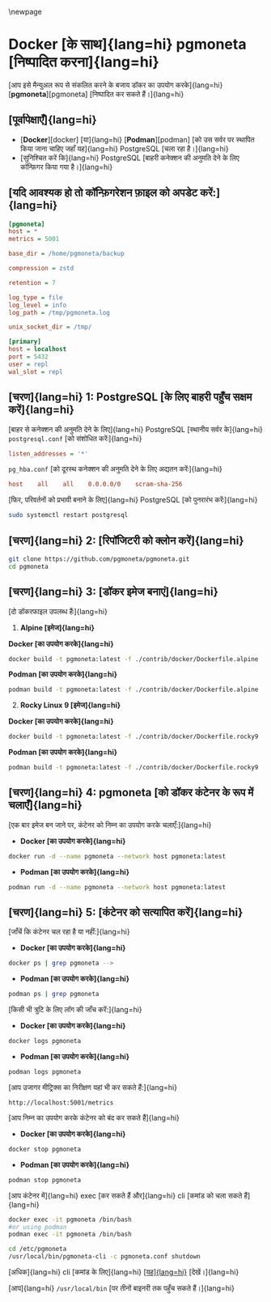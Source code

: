 \newpage

# Docker [के साथ]{lang=hi} pgmoneta [निष्पादित करना]{lang=hi}

[आप इसे मैन्युअल रूप से संकलित करने के बजाय डॉकर का उपयोग करके]{lang=hi} [**pgmoneta**][pgmoneta] [निष्पादित कर सकते हैं।]{lang=hi}

## [पूर्वापेक्षाएँ]{lang=hi}

* [**Docker**][docker] [या]{lang=hi} [**Podman**][podman] [को उस सर्वर पर स्थापित किया जाना चाहिए जहाँ यह]{lang=hi} PostgreSQL [चला रहा है।]{lang=hi}
* [सुनिश्चित करें कि]{lang=hi} PostgreSQL [बाहरी कनेक्शन की अनुमति देने के लिए कॉन्फ़िगर किया गया है।]{lang=hi}

## [यदि आवश्यक हो तो कॉन्फ़िगरेशन फ़ाइल को अपडेट करें:]{lang=hi}

```ini
[pgmoneta]
host = *
metrics = 5001

base_dir = /home/pgmoneta/backup

compression = zstd

retention = 7

log_type = file
log_level = info
log_path = /tmp/pgmoneta.log

unix_socket_dir = /tmp/

[primary]
host = localhost
port = 5432
user = repl
wal_slot = repl
```

## [चरण]{lang=hi} 1: PostgreSQL [के लिए बाहरी पहुँच सक्षम करें]{lang=hi}

[बाहर से कनेक्शन की अनुमति देने के लिए]{lang=hi} PostgreSQL [स्थानीय सर्वर के]{lang=hi} `postgresql.conf` [को संशोधित करेंः]{lang=hi}
```ini
listen_addresses = '*'
```

`pg_hba.conf` [को दूरस्थ कनेक्शन की अनुमति देने के लिए अद्यतन करेंः]{lang=hi}
```ini
host    all    all    0.0.0.0/0    scram-sha-256
```

[फिर, परिवर्तनों को प्रभावी बनाने के लिए]{lang=hi} PostgreSQL [को पुनरारंभ करेंः]{lang=hi}
```sh
sudo systemctl restart postgresql
```

## [चरण]{lang=hi} 2: [रिपॉजिटरी को क्लोन करें]{lang=hi}
```sh
git clone https://github.com/pgmoneta/pgmoneta.git
cd pgmoneta
```

## [चरण]{lang=hi} 3: [डॉकर इमेज बनाएं]{lang=hi}

[दो डॉकरफाइल उपलब्ध हैंः]{lang=hi}

1. **Alpine [इमेज]{lang=hi}**

**Docker [का उपयोग करके]{lang=hi}**
```sh
docker build -t pgmoneta:latest -f ./contrib/docker/Dockerfile.alpine .
```

**Podman [का उपयोग करके]{lang=hi}**

```sh
podman build -t pgmoneta:latest -f ./contrib/docker/Dockerfile.alpine .
```

2. **Rocky Linux 9 [इमेज]{lang=hi}**

**Docker [का उपयोग करके]{lang=hi}**
```sh
docker build -t pgmoneta:latest -f ./contrib/docker/Dockerfile.rocky9 .
```

**Podman [का उपयोग करके]{lang=hi}**

```sh
podman build -t pgmoneta:latest -f ./contrib/docker/Dockerfile.rocky9 .
```

## [चरण]{lang=hi} 4: pgmoneta [को डॉकर कंटेनर के रूप में चलाएँ]{lang=hi}

[एक बार इमेज बन जाने पर, कंटेनर को निम्न का उपयोग करके चलाएँ:]{lang=hi}

- **Docker [का उपयोग करके]{lang=hi}**

```sh
docker run -d --name pgmoneta --network host pgmoneta:latest
```

- **Podman [का उपयोग करके]{lang=hi}**

```sh
podman run -d --name pgmoneta --network host pgmoneta:latest
```

## [चरण]{lang=hi} 5: [कंटेनर को सत्यापित करें]{lang=hi}

[जाँचें कि कंटेनर चल रहा है या नहीं:]{lang=hi}

- **Docker [का उपयोग करके]{lang=hi}**

```sh
docker ps | grep pgmoneta -->
```

- **Podman [का उपयोग करके]{lang=hi}**
```sh
podman ps | grep pgmoneta
```

[किसी भी त्रुटि के लिए लॉग की जाँच करें:]{lang=hi}

- **Docker [का उपयोग करके]{lang=hi}**

```sh
docker logs pgmoneta
```

- **Podman [का उपयोग करके]{lang=hi}**

```sh
podman logs pgmoneta
```

[आप उजागर मीट्रिक्स का निरीक्षण यहां भी कर सकते हैं:]{lang=hi}
```
http://localhost:5001/metrics
```

[आप निम्न का उपयोग करके कंटेनर को बंद कर सकते हैं]{lang=hi}

- **Docker [का उपयोग करके]{lang=hi}**

```sh
docker stop pgmoneta
```

- **Podman [का उपयोग करके]{lang=hi}**

```sh
podman stop pgmoneta
```

[आप कंटेनर में]{lang=hi} exec [कर सकते हैं और]{lang=hi} cli [कमांड को चला सकते हैं]{lang=hi}

```sh
docker exec -it pgmoneta /bin/bash
#or using podman
podman exec -it pgmoneta /bin/bash

cd /etc/pgmoneta
/usr/local/bin/pgmoneta-cli -c pgmoneta.conf shutdown
```

[अधिक]{lang=hi} cli [कमांड के लिए]{lang=hi} [[यह]{lang=hi}](https://github.com/pgmoneta/pgmoneta/blob/main/doc/manual/user-10-cli.md) [देखें।]{lang=hi}

[आप]{lang=hi} `/usr/local/bin` [पर तीनों बाइनरी तक पहुँच सकते हैं।]{lang=hi}
